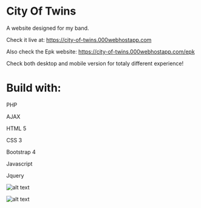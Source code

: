 # City Of Twins

A website designed for my band.

Check it live at: https://city-of-twins.000webhostapp.com

Also check the Epk website: https://city-of-twins.000webhostapp.com/epk

Check both desktop and mobile version for totaly different experience!

# Build with:
PHP

AJAX

HTML 5

CSS 3

Bootstrap 4 

Javascript 

Jquery

![alt text](https://raw.githubusercontent.com/GabrielMandler/CityOfTwins-Music/master/12.png?raw=true)

![alt text](https://raw.githubusercontent.com/GabrielMandler/CityOfTwins-Music/master/44.png?raw=true)
